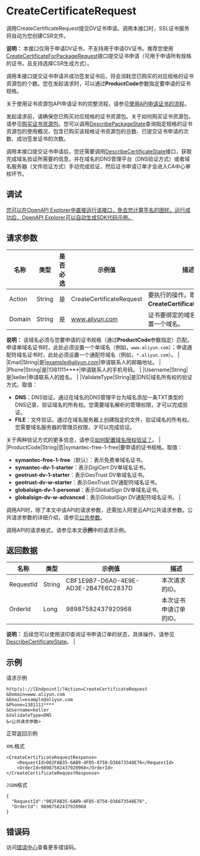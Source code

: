 # CreateCertificateRequest

调用CreateCertificateRequest提交DV证书申请。调用本接口时，SSL证书服务将自动为您创建CSR文件。

**说明：** 本接口仅用于申请DV证书，不支持用于申请OV证书。推荐您使用[CreateCertificateForPackageRequest](~~204087~~)接口提交证书申请（可用于申请所有规格的证书，且支持选择CSR生成方式）。

调用本接口提交证书申请并成功签发证书后，将会消耗您已购买的对应规格的证书资源包的个数。您在发起请求时，可以通过**ProductCode**参数指定要申请的证书规格。

关于使用证书资源包API申请证书的完整流程，请参见[使用API申请证书的流程](~~204741~~)。

发起请求前，请确保您已购买对应规格的证书资源包。关于如何购买证书资源包，请参见[购买证书资源包](~~188316~~)。您可以调用[DescribePackageState](~~164110~~)查询指定规格的证书资源包的使用概况，包含已购买该规格证书资源包的总数、已提交证书申请的次数、成功签发证书的次数。

调用本接口提交证书申请后，您还需要调用[DescribeCertificateState](~~164111~~)接口，获取完成域名验证所需要的信息，并在域名的DNS管理平台（DNS验证方式）或者域名服务器（文件验证方式）手动完成验证，然后证书申请订单才会进入CA中心审核环节。

## 调试

[您可以在OpenAPI Explorer中直接运行该接口，免去您计算签名的困扰。运行成功后，OpenAPI Explorer可以自动生成SDK代码示例。](https://api.aliyun.com/#product=cas&api=CreateCertificateRequest&type=RPC&version=2020-04-07)

## 请求参数

|名称|类型|是否必选|示例值|描述|
|--|--|----|---|--|
|Action|String|是|CreateCertificateRequest|要执行的操作。取值：**CreateCertificateRequest**。 |
|Domain|String|是|www.aliyun.com|证书要绑定的域名。仅支持设置一个域名。

 **说明：** 该域名必须与您要申请的证书规格（通过**ProductCode**参数指定）匹配。申请单域名证书时，此处必须设置一个单域名（例如，`www.aliyun.com`）；申请通配符域名证书时，此处必须设置一个通配符域名（例如，`*.aliyun.com`）。 |
|Email|String|是|example@aliyun.com|申请联系人的邮箱地址。 |
|Phone|String|是|1381111\*\*\*\*|申请联系人的手机号码。 |
|Username|String|是|keller|申请联系人的姓名。 |
|ValidateType|String|是|DNS|域名所有权的验证方式。取值：

 -   **DNS**：DNS验证。通过在域名的DNS管理平台为域名添加一条TXT类型的DNS记录，验证域名的所有权。您需要域名解析的管理权限，才可以完成验证。
-   **FILE**：文件验证。通过在域名服务器上创建指定的文件，验证域名的所有权。您需要域名服务器的管理员权限，才可以完成验证。

 关于两种验证方式的更多信息，请参见[如何配置域名授权验证？](~~48016~~)。 |
|ProductCode|String|否|symantec-free-1-free|要申请的证书规格。取值：

 -   **symantec-free-1-free**（默认）：表示免费单域名证书。
-   **symantec-dv-1-starter**：表示DigiCert DV单域名证书。
-   **geotrust-dv-1-starter**：表示GeoTrust DV单域名证书。
-   **geotrust-dv-w-starter**：表示GeoTrust DV通配符域名证书。
-   **globalsign-dv-1-personal**：表示GlobalSign DV单域名证书。
-   **globalsign-dv-w-advanced**：表示GlobalSign DV通配符域名证书。 |

调用API时，除了本文中该API的请求参数，还需加入阿里云API公共请求参数。公共请求参数的详细介绍，请参见[公共参数](~~164108~~)。

调用API的请求格式，请参见本文**示例**中的请求示例。

## 返回数据

|名称|类型|示例值|描述|
|--|--|---|--|
|RequestId|String|CBF1E9B7-D6A0-4E9E-AD3E-2B47E6C2837D|本次请求的ID。 |
|OrderId|Long|98987582437920968|本次证书申请订单的ID。

 **说明：** 后续您可以使用该ID查询证书申请订单的状态，具体操作，请参见[DescribeCertificateState](~~164111~~)。 |

## 示例

请求示例

```
http(s)://[Endpoint]/?Action=CreateCertificateRequest
&Domain=www.aliyun.com
&Email=example@aliyun.com
&Phone=1381111****
&Username=keller
&ValidateType=DNS
&<公共请求参数>
```

正常返回示例

`XML`格式

```
<CreateCertificateRequestResponse>
    <RequestId>082FAB35-6AB9-4FD5-8750-D36673548E76</RequestId>
    <OrderId>98987582437920968</OrderId>
</CreateCertificateRequestResponse>
```

`JSON`格式

```
{
  "RequestId":"082FAB35-6AB9-4FD5-8750-D36673548E76",
  "OrderId": 98987582437920968
}
```

## 错误码

访问[错误中心](https://error-center.aliyun.com/status/product/cas)查看更多错误码。

